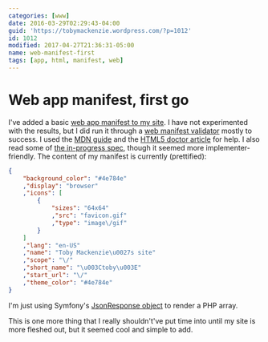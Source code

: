 ```yaml
---
categories: [www]
date: 2016-03-29T02:29:43-04:00
guid: 'https://tobymackenzie.wordpress.com/?p=1012'
id: 1012
modified: 2017-04-27T21:36:31-05:00
name: web-manifest-first
tags: [app, html, manifest, web]
---
```


Web app manifest, first go
==========================

I've added a basic [web app manifest to my site](https://www.tobymackenzie.com/app-manifest.json).  I have not experimented with the results, but I did run it through a [web manifest validator](https://manifest-validator.appspot.com/) mostly to success.  I used the [MDN guide](https://developer.mozilla.org/en-US/docs/Web/Manifest) and the [HTML5 doctor article]( http://html5doctor.com/web-manifest-specification/) for help.  I also read some of [the in-progress spec](https://w3c.github.io/manifest/), though it seemed more implementer-friendly.  The content of my manifest is currently (prettified):

``` json
{
	"background_color": "#4e784e"
	,"display": "browser"
	,"icons": [
		{
			"sizes": "64x64"
			,"src": "favicon.gif"
			,"type": "image\/gif"
		}
	]
	,"lang": "en-US"
	,"name": "Toby Mackenzie\u0027s site"
	,"scope": "\/"
	,"short_name": "\u003Ctoby\u003E"
	,"start_url": "\/"
	,"theme_color": "#4e784e"
}
```

I'm just using Symfony's [JsonResponse object](http://symfony.com/doc/current/components/http_foundation/introduction.html#creating-a-json-response) to render a PHP array.

This is one more thing that I really shouldn't've put time into until my site is more fleshed out, but it seemed cool and simple to add.
